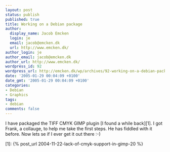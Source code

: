 ```yaml
---
layout: post
status: publish
published: true
title: Working on a Debian package
author:
  display_name: Jacob Emcken
  login: je
  email: jacob@emcken.dk
  url: http://www.emcken.dk/
author_login: je
author_email: jacob@emcken.dk
author_url: http://www.emcken.dk/
wordpress_id: 92
wordpress_url: http://emcken.dk/wp/archives/92-working-on-a-debian-package.html
date: '2005-01-29 00:04:09 +0100'
date_gmt: '2005-01-29 00:04:09 +0100'
categories:
- Debian
- Graphics
tags:
- debian
comments: false
---
```

I have packaged the TIFF CMYK GIMP plugin [I found a while back][1]. I got Frank, a collauge, to help me take the first steps. He has fiddled with it before. Now lets se if I ever get it out there :-)

[1]: {% post_url 2004-11-22-lack-of-cmyk-support-in-gimp-20 %}

